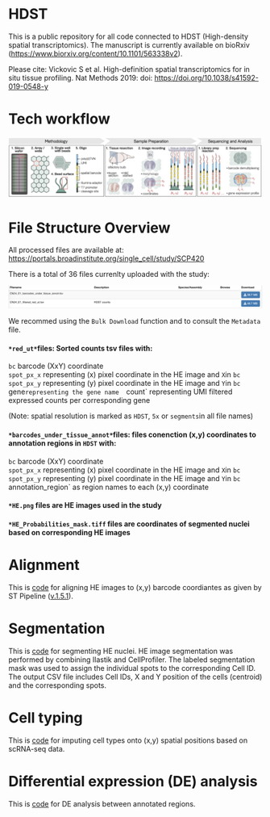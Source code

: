 # HDST

This is a public repository for all code connected to HDST (High-density spatial transcriptomics). The manuscript is currently available on bioRxiv (https://www.biorxiv.org/content/10.1101/563338v2). 

Please cite: Vickovic S et al. High-definition spatial transcriptomics  for in situ tissue profiling. Nat Methods 2019: doi: https://doi.org/10.1038/s41592-019-0548-y

# Tech workflow
![github-small](https://github.com/broadinstitute/hdst/blob/master/hdst.png)

# File Structure Overview
All processed files are available at: https://portals.broadinstitute.org/single_cell/study/SCP420

There is a total of 36 files currenlty uploaded with the study: 

![github-small](https://github.com/broadinstitute/hdst/blob/master/files.png)

We recommed using the `Bulk Download` function and to consult the `Metadata` file. 

#### `*red_ut*`files: Sorted counts tsv files with:

`bc` barcode (XxY) coordinate  
`spot_px_x` representing (x) pixel coordinate in the HE image and `X`in `bc`  
`spot_px_y` representing (y) pixel coordinate in the HE image and `Y`in `bc  
`gene` representing the gene name  
`count` representing UMI filtered expressed counts per corresponding gene  

(Note: spatial resolution is marked as `HDST`, `5x` or `segments`in all file names)

#### `*barcodes_under_tissue_annot*`files: files conenction (x,y) coordinates to annotation regions in `HDST` with:

`bc` barcode (XxY) coordinate  
`spot_px_x` representing (x) pixel coordinate in the HE image and `X`in `bc`  
`spot_px_y` representing (y) pixel coordinate in the HE image and `Y`in `bc  
`annotation_region` as region names to each (x,y) coordinate

#### `*HE.png` files are HE images used in the study 

#### `*HE_Probabilities_mask.tiff` files are coordinates of segmented nuclei based on corresponding HE images

# Alignment
This is [code](./alignment) for aligning HE images to (x,y) barcode coordiantes as given by ST Pipeline ([v.1.5.1](https://github.com/SpatialTranscriptomicsResearch/st_pipeline/releases/tag/1.5.1)). 

# Segmentation
This is [code](./segmentation) for segmenting HE nuclei. HE image segmentation was performed by combining Ilastik and CellProfiler. The labeled segmentation mask was used to assign the individual spots to the corresponding Cell ID. The output CSV file includes Cell IDs, X and Y position of the cells (centroid) and the corresponding spots.

# Cell typing 
This is [code](./cell_typing) for imputing cell types onto (x,y) spatial positions based on scRNA-seq data. 

# Differential expression (DE) analysis
This is [code](./Differential%20expression) for DE analysis between annotated regions.
